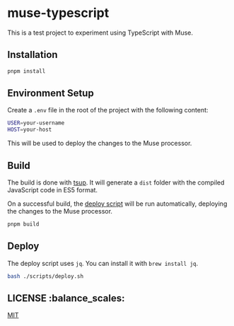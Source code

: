 # muse-typescript

This is a test project to experiment using TypeScript with Muse.

## Installation

```bash
pnpm install
```

## Environment Setup

Create a `.env` file in the root of the project with the following content:

```bash
USER=your-username
HOST=your-host
```

This will be used to deploy the changes to the Muse processor.

## Build

The build is done with [tsup](https://tsup.egoist.dev/). It will generate a `dist` folder with the compiled JavaScript code in ES5 format.

On a successful build, the [deploy script](./scripts/deploy.sh) will be run automatically, deploying the changes to the Muse processor.

```bash
pnpm build
```

## Deploy

The deploy script uses `jq`. You can install it with `brew install jq`.

```bash
bash ./scripts/deploy.sh
```

## LICENSE :balance_scales:

[MIT](./LICENSE)

```

```
